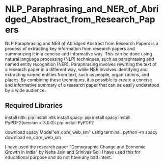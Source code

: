 # NLP_Paraphrasing_and_NER_of_Abridged_Abstract_from_Research_Papers

NLP Paraphrasing and NER of Abridged Abstract from Research Papers is a process of extracting key information from research papers and 
summarizing it in a concise and informative way. This can be done using natural language processing (NLP) techniques, such as paraphrasing 
and named entity recognition (NER). Paraphrasing involves rewriting the text of a research paper in a different way, while NER involves 
identifying and extracting named entities from text, such as people, organizations, and places. By combining these techniques,
it is possible to create a concise and informative summary of a research paper that can be easily understood by a wide audience.

## Required Libraries
install nltk: pip install nltk
install spacy: pip install spacy
install PyPDF2(version < 3.0.0): pip install PyPDF2

download spacy Model"en_core_web_sm" using terminal: python -m spacy download en_core_web_sm





I have used the research paper "Demographic Change and Economic Growth in India" by Neha Jain and Srinivas Goli
I have used this for educational purpose and do not have any bad intent.

